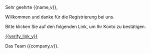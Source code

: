 Sehr geehrte {{name_v}},

Willkommen und danke für die Registrierung bei uns.

Bitte klicken Sie auf den folgenden Link, um Ihr Konto zu bestätigen.

<a href="{{verify_link_v}}">{{verify_link_v}}</a>


Das Team {{company_v}}.

